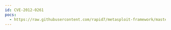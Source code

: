 ```yaml
---
id: CVE-2012-0261
pocs:
  - https://raw.githubusercontent.com/rapid7/metasploit-framework/master/modules/exploits/multi/http/op5_license.rb
---
```

